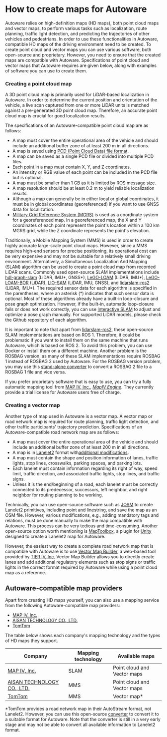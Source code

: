 # How to create maps for Autoware 

Autoware relies on high-definition maps (HD maps), both point cloud maps and vector maps, to perform various tasks such as localization, route planning, traffic light detection, and predicting the trajectories of other vehicles and pedestrians. In order to use these functionalities in Autoware, compatible HD maps of the driving environment need to be created.
To create point cloud and vector maps you can use various software, both open-source and proprietary. However, you need to ensure that the created maps are compatible with Autoware. Specifications of point cloud and vector maps that Autoware requires are given below, along with examples of software you can use to create them.

### Creating a point cloud map

A 3D point cloud map is primarily used for LiDAR-based localization in Autoware. In order to determine the current position and orientation of the vehicle, a live scan captured from one or more LiDAR units is matched against a pre-generated 3D point cloud map. Therefore, an accurate point cloud map is crucial for good localization results. 

The specifications of an Autoware-compatible point cloud map are as follows:

- A map must cover the entire operational area of the vehicle and should include an additional buffer zone of at least 200 m in all directions.
- A map is saved using [PCD (Point Cloud Data) file format](https://pointclouds.org/documentation/tutorials/pcd_file_format.html).
- A map can be saved as a single PCD file or divided into multiple PCD files.
- Each point in a map must contain X, Y, and Z coordinates.
- An intensity or RGB value of each point can be included in the PCD file but is optional.
- A map must be smaller than 1 GB as it is limited by ROS message size.
- A map resolution should be at least 0.2 m to yield reliable localization results.
- Although a map can generally be in either local or global coordinates, it must be in global coordinates (georeferenced) if you want to use GNSS data for localization.
- [Military Grid Reference System (MGRS)](https://en.wikipedia.org/wiki/Military_Grid_Reference_System) is used as a coordinate system for a georeferenced map. In a georeferenced map, the X and Y coordinates of each point represent the point's location within a 100 km MGRS grid, while the Z coordinate represents the point's elevation.

Traditionally, a Mobile Mapping System (MMS) is used in order to create highly accurate large-scale point cloud maps. However, since a MMS requires high-end sensors for precise positioning, its operational cost can be very expensive and may not be suitable for a relatively small driving environment. Alternatively, a Simultaneous Localization And Mapping (SLAM) algorithm can be used to create a point cloud map from recorded LiDAR scans. Commonly used open-source SLAM implementations include [hdl-graph-slam](https://github.com/koide3/hdl_graph_slam) (LiDAR, IMU\*, GNSS\*), [LeGO-LOAM](https://github.com/facontidavide/LeGO-LOAM-BOR) (LiDAR, IMU\*), [LeGO-LOAM-BOR](https://github.com/RobustFieldAutonomyLab/LeGO-LOAM) (LiDAR), [LIO-SAM](https://github.com/TixiaoShan/LIO-SAM) (LiDAR, IMU, GNSS), and [lidarslam-ros2](https://github.com/rsasaki0109/lidarslam_ros2) (LiDAR, IMU\*). The required sensor data for each algorithm is specified in the parentheses, where an asterisk (\*) indicates that such sensor data is optional. Most of these algorithms already have a built-in loop-closure and pose graph optimization. However, if the built-in, automatic loop-closure fails or does not work correctly, you can use [Interactive SLAM](https://github.com/SMRT-AIST/interactive_slam) to adjust and optimize a pose graph manually. For supported LiDAR models, please check the Github repository of each algorithm.

It is important to note that apart from [lidarslam-ros2](https://github.com/rsasaki0109/lidarslam_ros2), these open-source SLAM implementations are based on ROS 1. Therefore, it could be problematic if you want to install them on the same machine that runs Autoware, which is based on ROS 2. To avoid this problem, you can use Docker or install them on a different machine. Another problem is the ROSBAG version, as many of these SLAM implementations require ROSBAG 1 instead of ROSBAG 2 used by Autoware. For the ROSBAG version problem, you may use this [stand-alone converter](https://gitlab.com/MapIV/rosbags) to convert a ROSBAG 2 file to a ROSBAG 1 file and vice versa.

If you prefer proprietary software that is easy to use, you can try a fully automatic mapping tool from [MAP IV, Inc.](https://www.map4.jp/), [_MapIV Engine_](https://www.map4.jp/map4_engine_en/). They currently provide a trial license for Autoware users free of charge.

### Creating a vector map

Another type of map used in Autoware is a vector map. A vector map or road network map is required for route planning, traffic light detection, and other traffic participants' trajectory prediction. Specifications of an Autoware-compatible road network map are as follows:

- A map must cover the entire operational area of the vehicle and should include an additional buffer zone of at least 200 m in all directions.
- A map is in [Lanelet2](https://github.com/fzi-forschungszentrum-informatik/Lanelet2) format with[additional modifications](https://github.com/autowarefoundation/autoware.universe/blob/main/map/lanelet2_extension/docs/lanelet2_format_extension.md).
- A map must contain the shape and position information of lanes, traffic lights, stop lines, crosswalks, parking spaces, and parking lots.
- Each lanelet must contain information regarding its right of way, speed limit, traffic direction, and associated traffic lights, stop lines, and traffic signs.
- Unless it is the end/beginning of a road, each lanelet must be correctly connected to its predecessor, successors, left neighbor, and right neighbor for routing planning to be working.

Technically, you can use open-source software such as [JOSM](https://josm.openstreetmap.de/) to create Lanelet2 primitives, including point and linestring, and save the map as an OSM file. However, various modifications, e.g., adding mandatory tags and relations, must be done manually to make the map compatible with Autoware. This process can be very tedious and time-consuming. Another open-source option worth mentioning is [MapToolbox](https://github.com/autocore-ai/MapToolbox), a plugin for [Unity](https://unity.com/) designed to create a Lanelet2 map for Autoware.

However, the easiest way to create a complete road network map that is compatible with Autoware is to use [Vector Map Builder](https://tools.tier4.jp/vector_map_builder/), a web-based tool provided by [TIER IV, Inc.](https://www.tier4.jp/) Vector Map Builder allows you to directly create lanes and add additional regulatory elements such as stop signs or traffic lights in the correct format required by Autoware while using a point cloud map as a reference.

## Autoware-compatible map providers

Apart from creating HD maps yourself, you can also use a mapping service from the following Autoware-compatible map providers:

- [MAP IV, Inc.](https://www.map4.jp/)
- [AISAN TECHNOLOGY CO., LTD.](https://www.aisantec.co.jp/)
- [TomTom](https://www.tomtom.com/)

The table below shows each company's mapping technology and the types of HD maps they support.

| **Company**                                               | **Mapping technology** | **Available maps**          |
| --------------------------------------------------------- | ---------------------- | --------------------------- |
| [MAP IV, Inc.](https://www.map4.jp/)                      | SLAM                   | Point cloud and Vector maps |
| [AISAN TECHNOLOGY CO., LTD.](https://www.aisantec.co.jp/) | MMS                    | Point cloud and Vector maps |
| [TomTom](https://www.tomtom.com/)                         | MMS                    | Vector map\*                |

\*TomTom provides a road network map in their AutoStream format, not Lanelet2. However, you can use this open-source [converter](https://github.com/tomtom-international/AutoStreamForAutoware) to convert it to a suitable format for Autoware. Note that the converter is still in a very early stage and may not be able to convert all available information to Lanelet2 format.
